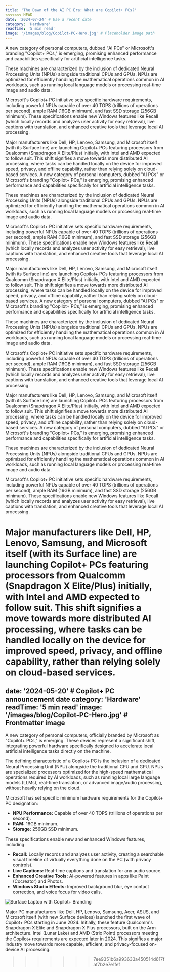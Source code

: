 ```yaml
---
title: 'The Dawn of the AI PC Era: What are Copilot+ PCs?'
<<<<<<< HEAD
date: '2024-07-24' # Use a recent date
category: 'Hardware'
readTime: '5 min read'
image: '/images/blog/Copilot-PC-Hero.jpg' # Placeholder image path
---
```


A new category of personal computers, dubbed "AI PCs" or Microsoft's branding "Copilot+ PCs," is emerging, promising enhanced performance and capabilities specifically for artificial intelligence tasks.

These machines are characterized by the inclusion of dedicated Neural Processing Units (NPUs) alongside traditional CPUs and GPUs. NPUs are optimized for efficiently handling the mathematical operations common in AI workloads, such as running local language models or processing real-time image and audio data.

Microsoft's Copilot+ PC initiative sets specific hardware requirements, including powerful NPUs capable of over 40 TOPS (trillions of operations per second), ample RAM (16GB minimum), and fast SSD storage (256GB minimum). These specifications enable new Windows features like Recall (which locally records and analyzes user activity for easy retrieval), live captions with translation, and enhanced creative tools that leverage local AI processing.

Major manufacturers like Dell, HP, Lenovo, Samsung, and Microsoft itself (with its Surface line) are launching Copilot+ PCs featuring processors from Qualcomm (Snapdragon X Elite/Plus) initially, with Intel and AMD expected to follow suit. This shift signifies a move towards more distributed AI processing, where tasks can be handled locally on the device for improved speed, privacy, and offline capability, rather than relying solely on cloud-based services. 
A new category of personal computers, dubbed "AI PCs" or Microsoft's branding "Copilot+ PCs," is emerging, promising enhanced performance and capabilities specifically for artificial intelligence tasks.

These machines are characterized by the inclusion of dedicated Neural Processing Units (NPUs) alongside traditional CPUs and GPUs. NPUs are optimized for efficiently handling the mathematical operations common in AI workloads, such as running local language models or processing real-time image and audio data.

Microsoft's Copilot+ PC initiative sets specific hardware requirements, including powerful NPUs capable of over 40 TOPS (trillions of operations per second), ample RAM (16GB minimum), and fast SSD storage (256GB minimum). These specifications enable new Windows features like Recall (which locally records and analyzes user activity for easy retrieval), live captions with translation, and enhanced creative tools that leverage local AI processing.

Major manufacturers like Dell, HP, Lenovo, Samsung, and Microsoft itself (with its Surface line) are launching Copilot+ PCs featuring processors from Qualcomm (Snapdragon X Elite/Plus) initially, with Intel and AMD expected to follow suit. This shift signifies a move towards more distributed AI processing, where tasks can be handled locally on the device for improved speed, privacy, and offline capability, rather than relying solely on cloud-based services. A new category of personal computers, dubbed "AI PCs" or Microsoft's branding "Copilot+ PCs," is emerging, promising enhanced performance and capabilities specifically for artificial intelligence tasks.

These machines are characterized by the inclusion of dedicated Neural Processing Units (NPUs) alongside traditional CPUs and GPUs. NPUs are optimized for efficiently handling the mathematical operations common in AI workloads, such as running local language models or processing real-time image and audio data.

Microsoft's Copilot+ PC initiative sets specific hardware requirements, including powerful NPUs capable of over 40 TOPS (trillions of operations per second), ample RAM (16GB minimum), and fast SSD storage (256GB minimum). These specifications enable new Windows features like Recall (which locally records and analyzes user activity for easy retrieval), live captions with translation, and enhanced creative tools that leverage local AI processing.

Major manufacturers like Dell, HP, Lenovo, Samsung, and Microsoft itself (with its Surface line) are launching Copilot+ PCs featuring processors from Qualcomm (Snapdragon X Elite/Plus) initially, with Intel and AMD expected to follow suit. This shift signifies a move towards more distributed AI processing, where tasks can be handled locally on the device for improved speed, privacy, and offline capability, rather than relying solely on cloud-based services. A new category of personal computers, dubbed "AI PCs" or Microsoft's branding "Copilot+ PCs," is emerging, promising enhanced performance and capabilities specifically for artificial intelligence tasks.

These machines are characterized by the inclusion of dedicated Neural Processing Units (NPUs) alongside traditional CPUs and GPUs. NPUs are optimized for efficiently handling the mathematical operations common in AI workloads, such as running local language models or processing real-time image and audio data.

Microsoft's Copilot+ PC initiative sets specific hardware requirements, including powerful NPUs capable of over 40 TOPS (trillions of operations per second), ample RAM (16GB minimum), and fast SSD storage (256GB minimum). These specifications enable new Windows features like Recall (which locally records and analyzes user activity for easy retrieval), live captions with translation, and enhanced creative tools that leverage local AI processing.

Major manufacturers like Dell, HP, Lenovo, Samsung, and Microsoft itself (with its Surface line) are launching Copilot+ PCs featuring processors from Qualcomm (Snapdragon X Elite/Plus) initially, with Intel and AMD expected to follow suit. This shift signifies a move towards more distributed AI processing, where tasks can be handled locally on the device for improved speed, privacy, and offline capability, rather than relying solely on cloud-based services. 
=======
date: '2024-05-20' # Copilot+ PC announcement date
category: 'Hardware'
readTime: '5 min read'
image: '/images/blog/Copilot-PC-Hero.jpg' # Frontmatter image
---

A new category of personal computers, officially branded by Microsoft as "Copilot+ PCs," is emerging. These devices represent a significant shift, integrating powerful hardware specifically designed to accelerate local artificial intelligence tasks directly on the machine.

The defining characteristic of a Copilot+ PC is the inclusion of a dedicated Neural Processing Unit (NPU) alongside the traditional CPU and GPU. NPUs are specialized processors optimized for the high-speed mathematical operations required by AI workloads, such as running local large language models (LLMs), real-time translation, or advanced image/audio processing, without heavily relying on the cloud.

Microsoft has set specific minimum hardware requirements for the Copilot+ PC designation:

*   **NPU Performance:** Capable of over 40 TOPS (trillions of operations per second).
*   **RAM:** 16GB minimum.
*   **Storage:** 256GB SSD minimum.

These specifications enable new and enhanced Windows features, including:

*   **Recall:** Locally records and analyzes user activity, creating a searchable visual timeline of virtually everything done on the PC (with privacy controls).
*   **Live Captions:** Real-time captions and translation for any audio source.
*   **Enhanced Creative Tools:** AI-powered features in apps like Paint (Cocreator) and Photos.
*   **Windows Studio Effects:** Improved background blur, eye contact correction, and voice focus for video calls.

![Surface Laptop with Copilot+ Branding](/images/blog/surface-copilot-plus.png)

Major PC manufacturers like Dell, HP, Lenovo, Samsung, Acer, ASUS, and Microsoft itself (with new Surface devices) launched the first wave of Copilot+ PCs starting in June 2024. Initially, these feature Qualcomm's Snapdragon X Elite and Snapdragon X Plus processors, built on the Arm architecture. Intel (Lunar Lake) and AMD (Strix Point) processors meeting the Copilot+ requirements are expected later in 2024. This signifies a major industry move towards more capable, efficient, and privacy-focused on-device AI processing. 
>>>>>>> 7ee9351b6a993633a450514d617faf7b2e7e1fef
